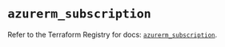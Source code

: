# `azurerm_subscription`

Refer to the Terraform Registry for docs: [`azurerm_subscription`](https://registry.terraform.io/providers/hashicorp/azurerm/3.98.0/docs/resources/subscription).
